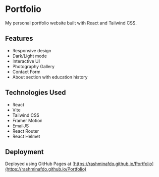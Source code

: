 # Portfolio

My personal portfolio website built with React and Tailwind CSS.

## Features
- Responsive design
- Dark/Light mode
- Interactive UI
- Photography Gallery
- Contact Form
- About section with education history

## Technologies Used
- React
- Vite
- Tailwind CSS
- Framer Motion
- EmailJS
- React Router
- React Helmet



## Deployment
Deployed using GitHub Pages at [https://rashminafdo.github.io/Portfolio](https://rashminafdo.github.io/Portfolio)
